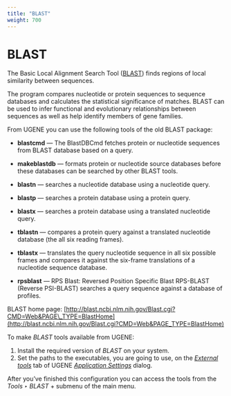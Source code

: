 ```yaml
---
title: "BLAST"
weight: 700
---
```



# BLAST

The Basic Local Alignment Search Tool ([BLAST](http://blast.ncbi.nlm.nih.gov/)) finds regions of local similarity between sequences.

The program compares nucleotide or protein sequences to sequence databases and calculates the statistical significance of matches. BLAST can be used to infer functional and evolutionary relationships between sequences as well as help identify members of gene families.

From UGENE you can use the following tools of the old BLAST package:

*   **blastcmd** — The BlastDBCmd fetches protein or nucleotide sequences from BLAST database based on a query.

*   **makeblastdb** — formats protein or nucleotide source databases before these databases can be searched by other BLAST tools.
*   **blastn** — searches a nucleotide database using a nucleotide query.

*   **blastp** — searches a protein database using a protein query.
*   **blastx** — searches a protein database using a translated nucleotide query.
*   **tblastn** — compares a protein query against a translated nucleotide database (the all six reading frames).
*   **tblastx** — translates the query nucleotide sequence in all six possible frames and compares it against the six-frame translations of a nucleotide sequence database.
*   **rpsblast** — RPS Blast: Reversed Position Specific Blast RPS-BLAST (Reverse PSI-BLAST) searches a query sequence against a database of profiles.

BLAST home page: [http://blast.ncbi.nlm.nih.gov/Blast.cgi?CMD=Web&PAGE\_TYPE=BlastHome](http://blast.ncbi.nlm.nih.gov/Blast.cgi?CMD=Web&PAGE_TYPE=BlastHome)

To make _BLAST_ tools available from UGENE:

1.  Install the required version of _BLAST_ on your system.
2.  Set the paths to the executables, you are going to use, on the [_External tools_](external-tools-plugin.md) tab of UGENE [_Application Settings_](ugene-application-settings.md) dialog.

After you’ve finished this configuration you can access the tools from the _Tools ‣ BLAST_ + submenu of the main menu.
